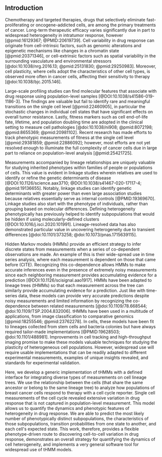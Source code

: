 ## Introduction

<!-- motivation; heterogeneity is an obstacle for chemotherapy  -->
Chemotherapy and targeted therapies, drugs that selectively eliminate fast-proliferating or oncogene-addicted cells, are among the primary treatments of cancer. Long-term therapeutic efficacy varies significantly due in part to widespread heterogeneity in intratumor response, however [@pmid:16129367; @PMID:20619739]. Cell variability in drug response can originate from cell-intrinsic factors, such as genomic alterations and epigenetic mechanisms like changes in a chromatin state [@pmid:20371346], or cell-extrinsic factors such as spatial variability in the surrounding vasculature and environmental stressors [@doi:10.1038/nrg.2016.13; @pmid:25131830; @pmid:29250983]. Moreover, cell plasticity, where cells adopt the characteristics of other cell types, is observed more often in cancer cells, affecting their sensitivity to therapy [@doi:10.1038/bjc.2015.146].

<!-- literature review in conventional single cell variability studies and that population level fails sometimes-->
<!-- TODO: Rewrite. -->
Large-scale profiling studies can find molecular features that associate with drug response using population-level samples [@DOI:10.1038/s41586-019-1186-3]. The findings are valuable but fail to identify rare and meaningful transitions on the single cell level [@pmid:22460905], in particular the stochastic changes in individual cell states that have significant effects on overall tumor resistance. Lastly, fitness markers such as cell end-of-life fate, lifetime, and population doubling time are adopted in the clinical setting to measure cell pathologies [@doi:10.1038/ni908; @pmid:8072198; @pmid:8655369; @pmid:20981102]. Recent research has made efforts to track phenotypic measurements of fitness at the single cell level [@pmid:29381859; @pmid:22886092]; however, most efforts are not yet resolved enough to illuminate the full complexity of cancer cells due in large part to reliance on population-level analysis [@pmid:25421725].  

<!-- Lineage data is special -->
Measurements accompanied by lineage relationships are uniquely valuable for studying inherited phenotypes within families of people or populations of cells. This value is evident in linkage studies wherein relatives are used to identify or refine the genetic determinants of disease [@DOI:10.1126/science.aax3710; @DOI:10.1038/s41467-020-17117-4; @pmid:19136655]. Notably, linkage studies can identify genetic determinants with greater power than even large association studies because relatives essentially serve as internal controls [@PMID:19369670]. Linkage studies also start with the phenotype of individuals, rather than grouping based on molecular differences. Defining heterogeneity phenotypically has previously helped to identify subpopulations that would be hidden if using molecularly-defined clusters [@DOI:10.1016/j.isci.2020.101991]. Lineage-resolved data has also demonstrated particular value in uncovering heterogeneity due to transient differences [@doi:10.1101/373258; @doi:10.1073/pnas.1715639115].

<!-- tHMMs are a solution to modeling lineage data -->
Hidden Markov models (HMMs) provide an efficient strategy to infer discrete states from measurements when a series of co-dependent observations are made. An example of this is their wide-spread use in time series analysis, where each measurement is dependent on those that came before (CITE). Recognizing this co-dependence allows HMMs to make accurate inferences even in the presence of extremely noisy measurements since each neighboring measurement provides accumulating evidence for a prediction [@DOI:10.1126/scisignal.aao1917]. HMMs have been adapted to lineage trees (tHMMs) so that each measurement across the tree can similarly provide accumulating evidence for a prediction. Just like with time-series data, these models can provide very accurate predictions despite noisy measurements and limited information by recognizing the co-dependence between related measurements [@doi:10.1109/78.668544; @doi:10.1109/TSP.2004.832006]. tHMMs have been used in a multitude of applications, from image classification to comparative genomics [@pmid:18255546; @pmid:23762278]. In cells, these models have been fit to lineages collected from stem cells and bacteria colonies but have always required tailor-made implementations [@PMID:19628503; @doi:10.1101/488981]. Improvements in cell tracking and high-throughput imaging promise to make these models valuable techniques for studying the plasticity of heterogeneous cell populations. However, widespread use will require usable implementations that can be readily adapted to different experimental measurements, examples of unique insights revealed, and standards for experimental validation.

<!-- Introduction to the paper -->

Here, we develop a generic implementation of tHMMs with a defined interface for integrating diverse types of measurements on cell lineage trees. We use the relationship between the cells (that share the same ancestor or belong to the same lineage tree) to analyze how populations of breast cancer cells respond to therapy with a cell cycle reporter. Single cell measurements of the cell cycle revealed extensive variation in drug response that is not captured in population-level measurement. This model allows us to quantify the dynamics and phenotypic features of heterogeneity in drug response. We are able to predict the most likely number of phenotypically distinct subpopulations, the characteristics of those subpopulations, transition probabilities from one state to another, and each cell's expected state. This work, therefore, provides a flexible phenotype-driven route to discovering cell-to-cell variation in drug response, demonstrates an overall strategy for quantifying the dynamics of cell heterogeneity, and implements a very general software tool for widespread use of tHMM models.

